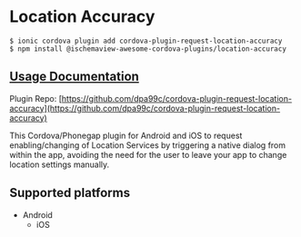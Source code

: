# Location Accuracy

```text
$ ionic cordova plugin add cordova-plugin-request-location-accuracy
$ npm install @ischemaview-awesome-cordova-plugins/location-accuracy
```

## [Usage Documentation](https://danielsogl.gitbook.io/awesome-cordova-plugins/plugins/location-accuracy/)

Plugin Repo: [https://github.com/dpa99c/cordova-plugin-request-location-accuracy](https://github.com/dpa99c/cordova-plugin-request-location-accuracy)

This Cordova/Phonegap plugin for Android and iOS to request enabling/changing of Location Services by triggering a native dialog from within the app, avoiding the need for the user to leave your app to change location settings manually.

## Supported platforms

* Android
  * iOS

